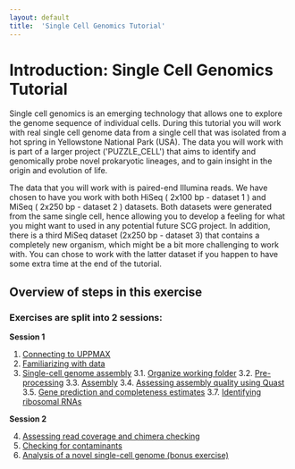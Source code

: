 ```yaml
---
layout: default
title:  'Single Cell Genomics Tutorial'
---
```


# Introduction: Single Cell Genomics Tutorial

<p>Single cell genomics is an emerging technology that allows one to explore the genome sequence of individual cells. 
During this tutorial you will work with real single cell genome data from a single cell that was isolated from a hot spring in Yellowstone National Park (USA). 
The data you will work with is part of a larger project ('PUZZLE_CELL') that aims to identify and genomically probe novel prokaryotic lineages, and to gain insight in the origin and evolution of life.  </p>
The data that you will work with is paired-end Illumina reads. 
We have chosen to have you work with both HiSeq ( 2x100 bp - dataset 1 ) and MiSeq ( 2x250 bp - dataset 2 ) datasets. 
Both datasets were generated from the same single cell, hence allowing you to develop a feeling for what you might want to used in any potential future SCG project. 
In addition, there is a third MiSeq dataset (2x250 bp - dataset 3) that contains a completely new organism, which might be a bit more challenging to work with. 
You can chose to work with the latter dataset if you happen to have some extra time at the end of the tutorial.

## Overview of steps in this exercise

### Exercises are split into 2 sessions:

**Session 1**

1. [Connecting to UPPMAX](connectToUppmax)
2. [Familiarizing with data](scg_part2)
3. [Single-cell genome assembly](scg_part3)
3.1. [Organize working folder](scg_part3_1)
3.2. [Pre-processing](scg_part3_2)
3.3. [Assembly](scg_part3_3)
3.4. [Assessing assembly quality using Quast](scg_part3_4)
3.5. [Gene prediction and completeness estimates](scg_part3_5)
3.7. [Identifying ribosomal RNAs](scg_part3_7)

**Session 2**

4. [Assessing read coverage and chimera checking](scg_part4)
5. [Checking for contaminants](scg_part5)
7. [Analysis of a novel single-cell genome (bonus exercise)](scg_part7)